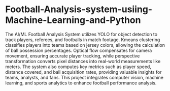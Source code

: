 # Football-Analysis-system-usiing-Machine-Learning-and-Python
The AI/ML Football Analysis System utilizes YOLO for object detection to track players, referees, and footballs in match footage. Kmeans clustering classifies players into teams based on jersey colors, allowing the calculation of ball possession percentages. Optical flow compensates for camera movement, ensuring accurate player tracking, while perspective transformation converts pixel distances into real-world measurements like meters. The system also computes key metrics such as player speed, distance covered, and ball acquisition rates, providing valuable insights for teams, analysts, and fans. This project integrates computer vision, machine learning, and sports analytics to enhance football performance analysis.
